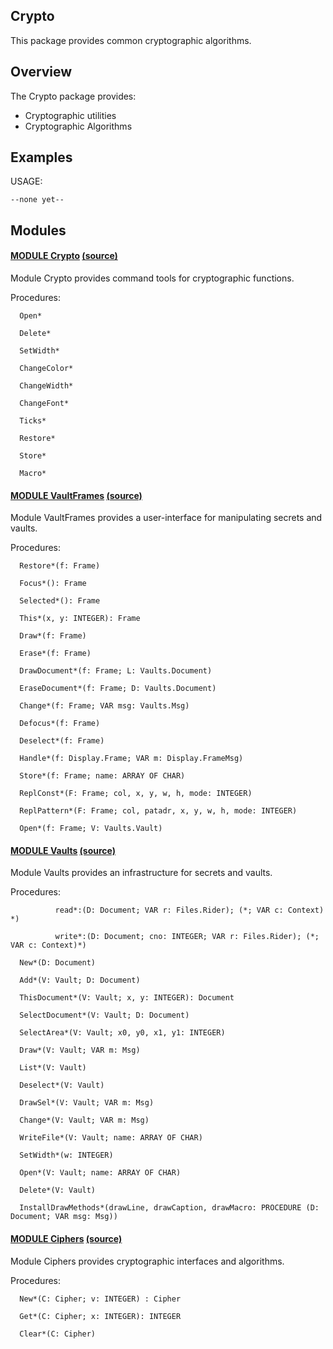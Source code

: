 ## Crypto
This package provides common cryptographic algorithms.


## Overview
The Crypto package provides:

* Cryptographic utilities
* Cryptographic Algorithms

## Examples

USAGE:
```
--none yet--
```

## Modules

#### [MODULE Crypto](https://github.com/io-core/doc/blob/main/stdlib/Crypto/Crypto.Mod) [(source)](https://github.com/io-core/Crypto/blob/main/Crypto.Mod)
Module Crypto provides command tools for cryptographic functions.


Procedures:
```
  Open*

  Delete*

  SetWidth*

  ChangeColor*

  ChangeWidth*

  ChangeFont*

  Ticks*

  Restore*

  Store*

  Macro*

```


#### [MODULE VaultFrames](https://github.com/io-core/doc/blob/main/stdlib/Crypto/VaultFrames.Mod) [(source)](https://github.com/io-core/Crypto/blob/main/VaultFrames.Mod)
Module VaultFrames provides a user-interface for manipulating secrets and vaults.


Procedures:
```
  Restore*(f: Frame)

  Focus*(): Frame

  Selected*(): Frame

  This*(x, y: INTEGER): Frame

  Draw*(f: Frame)

  Erase*(f: Frame)

  DrawDocument*(f: Frame; L: Vaults.Document)

  EraseDocument*(f: Frame; D: Vaults.Document)

  Change*(f: Frame; VAR msg: Vaults.Msg)

  Defocus*(f: Frame)

  Deselect*(f: Frame)

  Handle*(f: Display.Frame; VAR m: Display.FrameMsg)

  Store*(f: Frame; name: ARRAY OF CHAR)

  ReplConst*(F: Frame; col, x, y, w, h, mode: INTEGER)

  ReplPattern*(F: Frame; col, patadr, x, y, w, h, mode: INTEGER)

  Open*(f: Frame; V: Vaults.Vault)

```


#### [MODULE Vaults](https://github.com/io-core/doc/blob/main/stdlib/Crypto/Vaults.Mod) [(source)](https://github.com/io-core/Crypto/blob/main/Vaults.Mod)
Module Vaults provides an infrastructure for secrets and vaults.


Procedures:
```
          read*:(D: Document; VAR r: Files.Rider); (*; VAR c: Context) *)

          write*:(D: Document; cno: INTEGER; VAR r: Files.Rider); (*; VAR c: Context)*)

  New*(D: Document)

  Add*(V: Vault; D: Document)

  ThisDocument*(V: Vault; x, y: INTEGER): Document

  SelectDocument*(V: Vault; D: Document)

  SelectArea*(V: Vault; x0, y0, x1, y1: INTEGER)

  Draw*(V: Vault; VAR m: Msg)

  List*(V: Vault)

  Deselect*(V: Vault)

  DrawSel*(V: Vault; VAR m: Msg)

  Change*(V: Vault; VAR m: Msg)

  WriteFile*(V: Vault; name: ARRAY OF CHAR)

  SetWidth*(w: INTEGER)

  Open*(V: Vault; name: ARRAY OF CHAR)

  Delete*(V: Vault)

  InstallDrawMethods*(drawLine, drawCaption, drawMacro: PROCEDURE (D: Document; VAR msg: Msg))

```


#### [MODULE Ciphers](https://github.com/io-core/doc/blob/main/stdlib/Crypto/Ciphers.Mod) [(source)](https://github.com/io-core/Crypto/blob/main/Ciphers.Mod)
Module Ciphers provides cryptographic interfaces and algorithms.


Procedures:
```
  New*(C: Cipher; v: INTEGER) : Cipher

  Get*(C: Cipher; x: INTEGER): INTEGER

  Clear*(C: Cipher)

```
